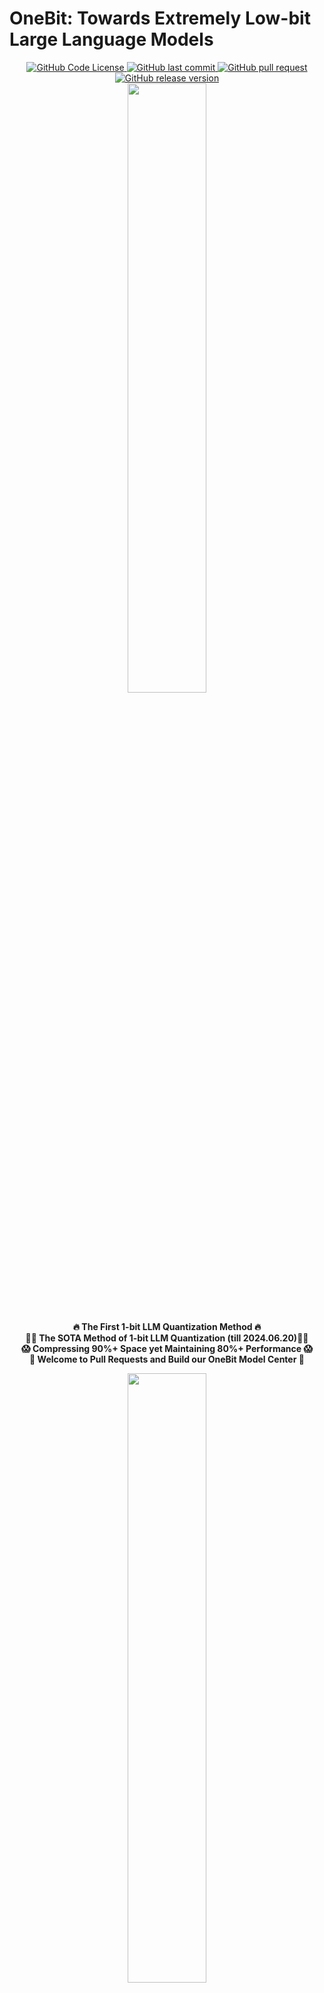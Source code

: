 # OneBit: Towards Extremely Low-bit Large Language Models

<div align="center">
  <a href="LICENSE">
    <img src="https://img.shields.io/github/license/xuyuzhuang11/OneBit" alt="GitHub Code License">
  </a>
  <a href="https://github.com/xuyuzhuang11/OneBit/commits/main">
    <img src="https://img.shields.io/github/last-commit/xuyuzhuang11/OneBit" alt="GitHub last commit">
  </a>
  <a href="https://github.com/xuyuzhuang11/OneBit/pulls">
    <img src="https://img.shields.io/badge/PRs-welcome-blue" alt="GitHub pull request">
  </a>
  <a href="https://github.com/xuyuzhuang11/OneBit">
    <img src="https://img.shields.io/github/v/release/xuyuzhuang11/OneBit" alt="GitHub release version">
  </a>
  <br>
  <img src="imgs/logo.png" style="width: 50%">
</div>

<p align="center">
  <br>
  <strong>🔥 The First 1-bit LLM Quantization Method 🔥</strong>
  <br>
  <strong>👍🏻 The SOTA Method of 1-bit LLM Quantization (till 2024.06.20)👍🏻</strong>
  <br>
  <strong>😱 Compressing 90%+ Space yet Maintaining 80%+ Performance 😱</strong>
  <br>
  <strong>🤗 Welcome to Pull Requests and Build our OneBit Model Center 🤗</strong>
  <br>
</p>

<div align="center">
  <img src="imgs/star.png" style="width: 50%;">
</div>

- OneBit Framework is the first 1-bit model quantization method that compressing the fully trained model from high precision format to nearly 1-bit representation.
- OneBit Framework has a novel and efficient 1-bit model architecture for LLMs, which can improve both the time (requiring device support) and space efficiency during model inference. Moreover, this architecture is more stable during quantizing LLMs.
- We want to demonstrate that OneBit is very useful in resource constrained scenarios, such as edge-side devices.

Please refer to our 📃[paper](https://arxiv.org/abs/2402.11295) for more details.

## 📰 News

- [2024/05/20] We released the training code, evaluation code, and data for reproducing our result.

- [2024/02/17] We released the preprint paper to share this OneBit discovery.

## 🏷️ Benchmarks

Please note that due to the use of different checkpoints, the evaluation results listed here have very minor differences from the results in our paper, but this does not affect the existing conclusions.

- LLaMA-7B

| Method | Wiki2 | C4 | Winograde | Hellaswag | PIQA | BoolQ | ARC-e | ARC-c | avg. |
|--------|-------|----|-----------|-----------|------|-------|-------|-------|------|
| FP16 | 5.68 | 7.08 | 66.85 | 72.99 | 77.37 | 73.21 | 52.53 | 41.38 | 64.06 |
| OmniQuant | 15.34 | 26.21 | 52.96 | 43.68 | 62.79 | **58.69** | 41.54 | 29.35 | 48.17 |
| **OneBit** | **10.20** | **11.41** | **58.80** | **51.60** | **67.57** | 56.94 | **42.60** | **30.20** | **51.29** |

- LLaMA-13B

| Method | Wiki2 | C4 | Winograde | Hellaswag | PIQA | BoolQ | ARC-e | ARC-c | avg. |
|--------|-------|----|-----------|-----------|------|-------|-------|-------|------|
| FP16 | 5.09 | 6.61 | 70.17 | 76.24 | 79.05 | 68.47 | 59.85 | 44.54 | 66.39 |
| OmniQuant | 13.43 | 19.33 | 53.83 | 54.16 | 68.99 | 62.20 | **45.50** | 30.38 | 52.51 |
| **OneBit** | **9.19** | **10.26** | **62.12** | **56.75** | **70.35** | **63.82** | 44.57 | **31.83** | **54.91** |

- LLaMA2-7B

| Method | Wiki2 | C4 | Winograde | Hellaswag | PIQA | BoolQ | ARC-e | ARC-c | avg. |
|--------|-------|----|-----------|-----------|------|-------|-------|-------|------|
| FP16 | 5.47 | 6.97 | 67.09 | 72.94 | 76.88 | 71.10 | 53.58 | 40.61 | 63.70 |
| OmniQuant | 31.21 | 64.34 | 51.22 | 33.87 | 56.53 | 59.14 | 33.63 | 24.32 | 43.12 |
| **OneBit** | **9.76** | **11.14** | **58.17** | **52.51** | **67.79** | **63.30** | **41.67** | **29.35** | **52.13** |

- LLaMA2-13B

| Method | Wiki2 | C4 | Winograde | Hellaswag | PIQA | BoolQ | ARC-e | ARC-c | avg. |
|--------|-------|----|-----------|-----------|------|-------|-------|-------|------|
| FP16 | 4.88 | 6.47 | 69.77 | 76.62 | 79.05 | 68.99 | 57.95 | 44.20 | 66.10 |
| OmniQuant | 16.88 | 27.02 | 53.20 | 50.34 | 62.24 | 62.05 | 40.66 | 29.61 | 49.68 |
| **OneBit** | **8.77** | **10.17** | **61.33** | **56.48** | **69.97** | **64.98** | **42.85** | **33.79** | **54.90** |

All the best results are highlighted in bold.

## ⬇️ Installation

Download and install the dependencies to use these codes. You should clone this repository to your local machine, enter the code folder, and install it. We suggest the installation order to be transformers first and llama_factory after. Please note that [Pytorch](https://pytorch.org/) v2.0.0 is required to quantize the models, whereas the evaluation process does not.

```bash
git clone https://github.com/xuyuzhuang11/OneBit.git
cd OneBit/transformers
pip install -e .
cd ../llama_factory
pip install -r ../requirements.txt
```

## 🏁 Quantization

The quantization process can be divided into 3 steps: building an initial checkpoint, training, and packaging. The packaged checkpoint compresses over 90% of the space occupancy and can be used during inference or deployment. We provide the code for this part in the `scripts` folder.

First, you can build an start checkpoint in the following recommended way. The start checkpoint will be saved in `/home/me/OneBit/scripts/start_llama_7b` here and `/home/me/llama_7b` is the path of released model downloaded from Internet. "llama_7b" is a name that you can set freely.

```bash
# example: python scripts/build_start_ckpt.py $NAME $FP16_MODEL_PATH $OUTPUT_CKPT_PATH
python scripts/build_start_ckpt.py llama_7b /home/me/llama_7b /home/me/OneBit/scripts/start_llama_7b
```

Then, you can use the example scripts we provide to complete the model distillation (knowledge transfer) process. Note that the arguments located at the beginning of the script need to be correctly set before running, as follows:

```bash
# arguments
MODEL_NAME=llama_7b
SCRIPT_DIR=$(dirname "$0")              # scripts folder
DATASET=kd_132k                         # our released self-generated data, need not to be modified
TEACHER_MODEL_PATH=/home/xyz/models/llama-7b            # path of FP16 model
STUDENT_MODEL_PATH=$SCRIPT_DIR/ckpt_$MODEL_NAME         # path of intermediate checkpoints to be saved
STUDENT_MODEL_START_PATH=$SCRIPT_DIR/start_$MODEL_NAME  # path of start checkpoint
STUDENT_MODEL_EXIST_PATH=$SCRIPT_DIR/ckpt_$MODEL_NAME/checkpoint-5000   # if you want to continue training process from a intermediate checkpoints

# using slurm to train
sbatch llama_7b.sh
# using bash to train
bash llama_7b.sh
```

Finally, you can perform lossless compression and packaging on the final training checkpoint, which can significantly reduce the runtime space of model inference. Similarly, you need to correctly fill in the checkpoint path at the beginning of the script.

```python
# arguments
ckpt_path = '/home/me/scripts/onebit_llama_7b_trainckpt'       # final training checkpoint
inf_ckpt_path = '/home/me/checkpoints/onebit_llama_7b'         # compressed checkpoint to be saved
```

We also present deepspeed configuration file (for deepspeed) and hostfile (for training models >7B). Please refer to `ds_config.json` and `hostfile`.

## ✅ Evaluation

To facilitate the accurate reproduction of the experimental results presented in our paper and this page, we provide the necessary evaluation code for your reference, which is located in the `evaluation` folder. Users only need to correctly fill in the arguments in the `lm_eval.py` to automatically run the evaluation process and obtain results.

```python
# arguments
args = {
    "multigpu": False,                              # this codes support multigpu evaluation
    "batch_size": 32,                               # larger bsz only for compressed checkpoints :-)
    "net": "onebitllama",                           # need not to be modified for llama
    "model_family": "onebitllama",
    "eval_ppl": True,                               # perform Perplexity evaluation
    "seed": 1234,
    "model": '/home/xyz/checkpoints/onebit_llama_7b',   # path of model checkpoint, important!
    # "tasks": '',
    "tasks": 'hellaswag,winogrande,piqa,boolq,arc_easy,arc_challenge',
    "num_fewshot": 0,                               # Zero-shot Accuracy
    "limit": -1,
}
```

Then, you can run it like:

```bash
cd evaluation
CUDA_VISIBLE_DEVICES=0 python lm_eval.py
```

## ⏩ Add New Models

We warmly welcome friends from around the world to join us in building and researching extremely low-bit LLMs. 🤗🤗🤗Let's build the open-source OneBit LLM center together!🤗🤗🤗 If you need to use the OneBit framework for your own model, you need to define your model in the `transformers` package.

The model folder is `transformers/src/transformers/models`. Our model is in `bitllama`, and you can define your own model architecture as you want, such as `bitcat`, `bitdog`, etc.

If you need to perform efficient inference using compressed checkpoints, you should also define the inference class to recognize the compressed model weights. In our models, these correspond to **BitLlamaForCausalLM** and **BitLlamaForCausalLMInf**, respectively.

Moreover, our core component, the 1-bit linear layer, is located at `transformers/src/transformers/models/bitnet.py`, and you can refer to it for more details.

## 🗞 License

This code and checkpoints are released under the MIT license, allowing you to freely use them within its framework. However, please note not to forget to cite the work as follows.

## ❤️ Citation

If you found this work useful, please consider citing:

```bibtex
@inproceedings{onebit2024xu,
  title={OneBit: Towards Extremely Low-bit Large Language Models},
  author={Xu, Yuzhuang and Han, Xu and Yang, Zonghan and Wang, Shuo and Zhu, Qingfu and Liu, Zhiyuan and Liu, Weidong and Che, Wanxiang},
  booktitle = {Advances in Neural Information Processing Systems},
  year={2024},
  volume = {37},
  pages = {66357--66382},
}
```

## Acknowledgement

Our code is developed based on the [transformers](https://github.com/huggingface/transformers) and [llama_factory](https://github.com/hiyouga/LLaMA-Factory) repositories. We would like to thank them for their very important and meaningful work.😊🤝
